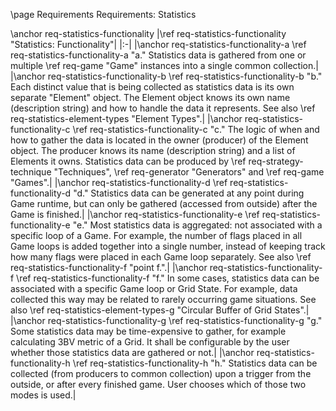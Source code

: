 \page Requirements Requirements: Statistics

\anchor req-statistics-functionality
|\ref req-statistics-functionality "Statistics: Functionality"|
|:-|
|\anchor req-statistics-functionality-a \ref req-statistics-functionality-a "a." Statistics data is gathered from one or multiple \ref req-game "Game" instances into a single common collection.|
|\anchor req-statistics-functionality-b \ref req-statistics-functionality-b "b." Each distinct value that is being collected as statistics data is its own separate "Element" object. The Element object knows its own name (description string) and how to handle the data it represents. See also \ref req-statistics-element-types "Element Types".|
|\anchor req-statistics-functionality-c \ref req-statistics-functionality-c "c." The logic of when and how to gather the data is located in the owner (producer) of the Element object. The producer knows its name (description string) and a list of Elements it owns. Statistics data can be produced by \ref req-strategy-technique "Techniques", \ref req-generator "Generators" and \ref req-game "Games".|
|\anchor req-statistics-functionality-d \ref req-statistics-functionality-d "d." Statistics data can be generated at any point during Game runtime, but can only be gathered (accessed from outside) after the Game is finished.|
|\anchor req-statistics-functionality-e \ref req-statistics-functionality-e "e." Most statistics data is aggregated: not associated with a specific loop of a Game. For example, the number of flags placed in all Game loops is added together into a single number, instead of keeping track how many flags were placed in each Game loop separately. See also \ref req-statistics-functionality-f "point f.".|
|\anchor req-statistics-functionality-f \ref req-statistics-functionality-f "f." In some cases, statistics data can be associated with a specific Game loop or Grid State. For example, data collected this way may be related to rarely occurring game situations. See also \ref req-statistics-element-types-g "Circular Buffer of Grid States".|
|\anchor req-statistics-functionality-g \ref req-statistics-functionality-g "g." Some statistics data may be time-expensive to gather, for example calculating 3BV metric of a Grid. It shall be configurable by the user whether those statistics data are gathered or not.|
|\anchor req-statistics-functionality-h \ref req-statistics-functionality-h "h." Statistics data can be collected (from producers to common collection) upon a trigger from the outside, or after every finished game. User chooses which of those two modes is used.|
